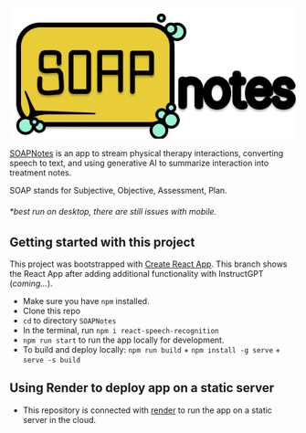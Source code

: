 ![](src/SOAPNotes.png)

[SOAPNotes](https://soapnotes.onrender.com) is an app to stream physical therapy interactions, converting speech to text, and using generative AI to summarize interaction into treatment notes.

SOAP stands for Subjective, Objective, Assessment, Plan. 

###### *_best run on desktop, there are still issues with mobile._
## Getting started with this project

This project was bootstrapped with [Create React App](https://github.com/facebook/create-react-app). This branch shows the React App after adding additional functionality with InstructGPT (_coming..._).

- Make sure you have `npm` installed.
- Clone this repo
- `cd` to directory `SOAPNotes`
- In the terminal, run `npm i react-speech-recognition`
- `npm run start` to run the app locally for development.
- To build and deploy locally: `npm run build` + `npm install -g serve` + `serve -s build`

## Using Render to deploy app on a static server
- This repository is connected with [render](https://render.com/docs/deploy-create-react-app) to run the app on a static server in the cloud.
